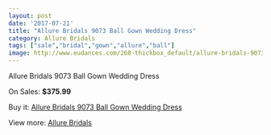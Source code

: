 ```yaml
---
layout: post
date: '2017-07-21'
title: "Allure Bridals 9073 Ball Gown Wedding Dress"
category: Allure Bridals
tags: ["sale","bridal","gown","allure","ball"]
image: http://www.eudances.com/268-thickbox_default/allure-bridals-9073-ball-gown-wedding-dress.jpg
---
```

Allure Bridals 9073 Ball Gown Wedding Dress

On Sales: **$375.99**
<a href="https://www.eudances.com/en/allure-bridals/83-allure-bridals-9073-ball-gown-wedding-dress.html"><amp-img layout="responsive" width="600" height="600" src="//www.eudances.com/268-thickbox_default/allure-bridals-9073-ball-gown-wedding-dress.jpg" alt="Allure Bridals 9073 Ball Gown Wedding Dress 0" /></a>
<a href="https://www.eudances.com/en/allure-bridals/83-allure-bridals-9073-ball-gown-wedding-dress.html"><amp-img layout="responsive" width="600" height="600" src="//www.eudances.com/272-thickbox_default/allure-bridals-9073-ball-gown-wedding-dress.jpg" alt="Allure Bridals 9073 Ball Gown Wedding Dress 1" /></a>
<a href="https://www.eudances.com/en/allure-bridals/83-allure-bridals-9073-ball-gown-wedding-dress.html"><amp-img layout="responsive" width="600" height="600" src="//www.eudances.com/271-thickbox_default/allure-bridals-9073-ball-gown-wedding-dress.jpg" alt="Allure Bridals 9073 Ball Gown Wedding Dress 2" /></a>
<a href="https://www.eudances.com/en/allure-bridals/83-allure-bridals-9073-ball-gown-wedding-dress.html"><amp-img layout="responsive" width="600" height="600" src="//www.eudances.com/270-thickbox_default/allure-bridals-9073-ball-gown-wedding-dress.jpg" alt="Allure Bridals 9073 Ball Gown Wedding Dress 3" /></a>
<a href="https://www.eudances.com/en/allure-bridals/83-allure-bridals-9073-ball-gown-wedding-dress.html"><amp-img layout="responsive" width="600" height="600" src="//www.eudances.com/269-thickbox_default/allure-bridals-9073-ball-gown-wedding-dress.jpg" alt="Allure Bridals 9073 Ball Gown Wedding Dress 4" /></a>

Buy it: [Allure Bridals 9073 Ball Gown Wedding Dress](https://www.eudances.com/en/allure-bridals/83-allure-bridals-9073-ball-gown-wedding-dress.html "Allure Bridals 9073 Ball Gown Wedding Dress")

View more: [Allure Bridals](https://www.eudances.com/en/2-allure-bridals "Allure Bridals")